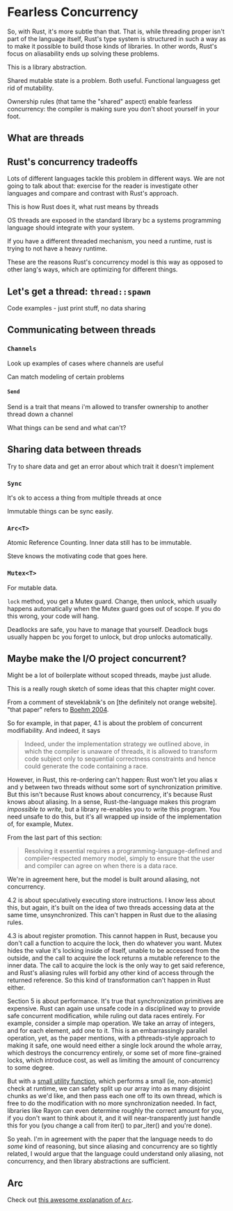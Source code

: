 # Fearless Concurrency

So, with Rust, it's more subtle than that. That is, while threading proper
isn't part of the language itself, Rust's type system is structured in such a
way as to make it possible to build those kinds of libraries. In other words,
Rust's focus on aliasability ends up solving these problems.

This is a library abstraction.

Shared mutable state is a problem. Both useful. Functional languagess get rid of
mutability.

Ownership rules (that tame the "shared" aspect) enable fearless concurrency: the
compiler is making sure you don't shoot yourself in your foot.

## What are threads



## Rust's concurrency tradeoffs

Lots of different languages tackle this problem in different ways. We are not
going to talk about that: exercise for the reader is investigate other languages
and compare and contrast with Rust's approach.

This is how Rust does it, what rust means by threads

OS threads are exposed in the standard library bc a systems programming language
should integrate with your system.

If you have a different threaded mechanism, you need a runtime, rust is trying
to not have a heavy runtime.

These are the reasons Rust's concurrency model is this way as opposed to other
lang's ways, which are optimizing for different things.


## Let's get a thread: `thread::spawn`

Code examples - just print stuff, no data sharing

## Communicating between threads

### `Channels`

Look up examples of cases where channels are useful

Can match modeling of certain problems

#### `Send`

Send is a trait that means i'm allowed to transfer ownership to another thread
down a channel

What things can be send and what can't?

## Sharing data between threads

Try to share data and get an error about which trait it doesn't implement

### `Sync`

It's ok to access a thing from multiple threads at once

Immutable things can be sync easily.

### `Arc<T>`

Atomic Reference Counting. Inner data still has to be immutable.

Steve knows the motivating code that goes here.

### `Mutex<T>`

For mutable data.

`lock` method, you get a Mutex guard. Change, then unlock, which usually happens
automatically when the Mutex guard goes out of scope. If you do this wrong, your
code will hang.

Deadlocks are safe, you have to manage that yourself. Deadlock bugs usually
happen bc you forget to unlock, but drop unlocks automatically.


## Maybe make the I/O project concurrent?

Might be a lot of boilerplate without scoped threads, maybe just allude.



This is a really rough sketch of some ideas that this chapter might cover.

From a comment of steveklabnik's on [the definitely not orange website]. "that paper" refers to [Boehm 2004].

[the orange website]: https://news.ycombinator.com/item?id=13078384
[Boehm 2004]: http://www.hpl.hp.com/techreports/2004/HPL-2004-209.pdf


So for example, in that paper, 4.1 is about the problem of concurrent
modifiability. And indeed, it says

> Indeed, under the implementation strategy we outlined above, in which the
> compiler is unaware of threads, it is allowed to transform code subject only
> to sequential correctness constraints and hence could generate the code
> containing a race.

However, in Rust, this re-ordering can't happen: Rust won't let you alias x and
y between two threads without some sort of synchronization primitive. But this
isn't because Rust knows about concurrency, it's because Rust knows about
aliasing. In a sense, Rust-the-language makes this program _impossible to
write_, but a library re-enables you to write this program. You need unsafe to
do this, but it's all wrapped up inside of the implementation of, for example,
Mutex<T>.

From the last part of this section:

> Resolving it essential requires a programming-language-defined and
> compiler-respected memory model, simply to ensure that the user and compiler
> can agree on when there is a data race.

We're in agreement here, but the model is built around aliasing, not
concurrency.

4.2 is about speculatively executing store instructions. I know less about
this, but again, it's built on the idea of two threads accessing data at the
same time, unsynchronized. This can't happen in Rust due to the aliasing rules.

4.3 is about register promotion. This cannot happen in Rust, because you don't
call a function to acquire the lock, then do whatever you want. Mutex<T> hides
the value it's locking inside of itself, unable to be accessed from the
outside, and the call to acquire the lock returns a mutable reference to the
inner data. The call to acquire the lock is the only way to get said reference,
and Rust's aliasing rules will forbid any other kind of access through the
returned reference. So this kind of transformation can't happen in Rust either.

Section 5 is about performance. It's true that synchronization primitives are
expensive. Rust can again use unsafe code in a disciplined way to provide safe
concurrent modification, while ruling out data races entirely. For example,
consider a simple map operation. We take an array of integers, and for each
element, add one to it. This is an embarrassingly parallel operation, yet, as
the paper mentions, with a pthreads-style approach to making it safe, one would
need either a single lock around the whole array, which destroys the
concurrency entirely, or some set of more fine-grained locks, which introduce
cost, as well as limiting the amount of concurrency to some degree.

But with a [small utility function][fn], which performs a small (ie, non-atomic)
check at runtime, we can safety split up our array into as many disjoint chunks
as we'd like, and then pass each one off to its own thread, which is free to do
the modification with no more synchronization needed. In fact, libraries like
Rayon can even determine roughly the correct amount for you, if you don't want
to think about it, and it will near-transparently just handle this for you (you
change a call from iter() to par_iter() and you're done).

[fn]: https://github.com/rust-lang/rust/blob/f8614c397313db00e4b4626d1ba77ae00dbf7549/src/libcore/slice.rs#L344-L355

So yeah. I'm in agreement with the paper that the language needs to do _some_
kind of reasoning, but since aliasing and concurrency are so tightly related, I
would argue that the language could understand only aliasing, not concurrency,
and then library abstractions are sufficient.

## Arc

Check out [this awesome explanation of `Arc`](http://stackoverflow.com/a/40985661/51683).
